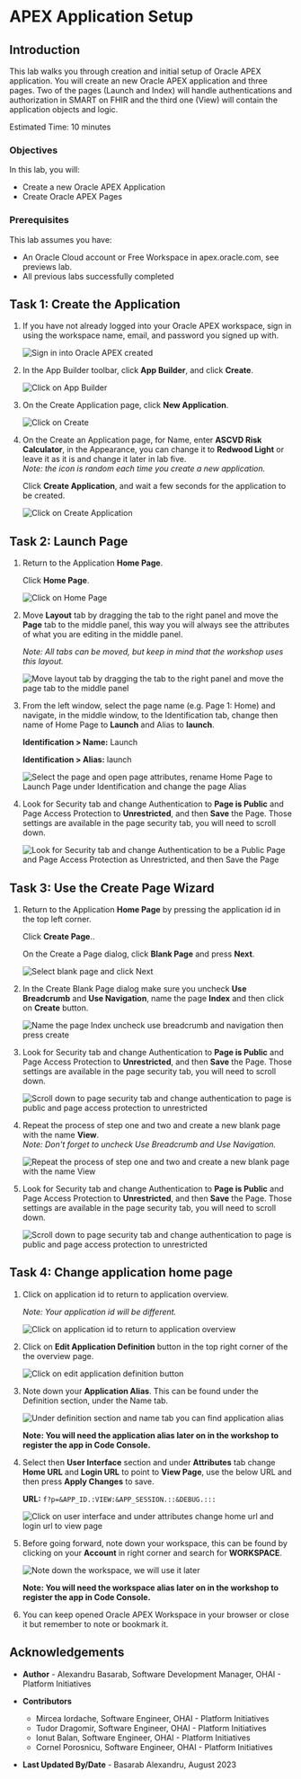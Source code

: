 # APEX Application Setup

## Introduction

This lab walks you through creation and initial setup of Oracle APEX application. You will create an new Oracle APEX application and three pages. Two of the pages (Launch and Index) will handle authentications and authorization in SMART on FHIR and the third one (View) will contain the application objects and logic.

Estimated Time: 10 minutes

### Objectives

In this lab, you will:

* Create a new Oracle APEX Application
* Create Oracle APEX Pages

### Prerequisites

This lab assumes you have:

* An Oracle Cloud account or Free Workspace in apex.oracle.com, see previews lab.
* All previous labs successfully completed

## Task 1: Create the Application

1. If you have not already logged into your Oracle APEX workspace, sign in using the workspace name, email, and password you signed up with.

   ![Sign in into Oracle APEX created](images/apex-sign-in.png)

2. In the App Builder toolbar, click **App Builder**, and click **Create**.

    ![Click on App Builder](images/app-builder.png)

3. On the Create Application page, click **New Application**.

    ![Click on Create](images/new-app.png)

4. On the Create an Application page, for Name, enter **ASCVD Risk Calculator**, in the Appearance, you can change it to **Redwood Light** or leave it as it is and change it later in lab five.  
    *Note: the icon is random each time you create a new application.*

    Click **Create Application**, and wait a few seconds for the application to be created.

    ![Click on Create Application](images/app-details.png)

## Task 2: Launch Page

1. Return to the Application **Home Page**.

   Click **Home Page**.

   ![Click on Home Page](images/edit-home-page.png)

2. Move **Layout** tab by dragging the tab to the right panel and move the **Page** tab to the middle panel, this way you will always see the attributes of what you are editing in the middle panel.

    *Note: All tabs can be moved, but keep in mind that the workshop uses this layout.*

    ![Move layout tab by dragging the tab to the right panel and move the page tab to the middle panel](images/apex-tabs.png)

3. From the left window, select the page name (e.g. Page 1: Home) and navigate, in the middle window, to the Identification tab, change then name of Home Page to **Launch** and Alias to **launch**.

    **Identification > Name:** Launch

    **Identification > Alias:** launch

    ![Select the page and open page attributes, rename Home Page to Launch Page under Identification and change the page Alias](images/rename-home-page.png)

4. Look for Security tab and change Authentication to **Page is Public** and Page Access Protection to **Unrestricted**, and then **Save** the Page. Those settings are available in the page security tab, you will need to scroll down.

    ![Look for Security tab and change Authentication to be a Public Page and Page Access Protection as Unrestricted, and then Save the Page](images/page-security.png)

## Task 3: Use the Create Page Wizard

1. Return to the Application **Home Page** by pressing the application id in the top left corner.

   Click **Create Page**..

   On the Create a Page dialog, click **Blank Page** and press **Next**.

   ![Select blank page and click Next](images/create-new-page.png)

2. In the Create Blank Page dialog make sure you uncheck **Use Breadcrumb** and **Use Navigation**, name the page **Index** and then click on **Create** button.

   ![Name the page Index uncheck use breadcrumb and navigation then press create](images/create-index-page.png)

3. Look for Security tab and change Authentication to **Page is Public** and Page Access Protection to **Unrestricted**, and then **Save** the Page. Those settings are available in the page security tab, you will need to scroll down.

    ![Scroll down to page security tab and change authentication to page is public and page access protection to unrestricted](images/page-security.png)

4. Repeat the process of step one and two and create a new blank page with the name **View**.  
   *Note: Don't forget to uncheck Use Breadcrumb and Use Navigation.*

   ![Repeat the process of step one and two and create a new blank page with the name View](images/create-view-page.png)

5. Look for Security tab and change Authentication to **Page is Public** and Page Access Protection to **Unrestricted**, and then **Save** the Page. Those settings are available in the page security tab, you will need to scroll down.

    ![Scroll down to page security tab and change authentication to page is public and page access protection to unrestricted](images/page-security.png)

## Task 4: Change application home page

1. Click on application id to return to application overview.

    *Note: Your application id will be different.*

    ![Click on application id to return to application overview](images/return-to-app-home.png)

2. Click on **Edit Application Definition** button in the top right corner of the the overview page.

    ![Click on edit application definition button](images/edit-app-definition.png)

3. Note down your **Application Alias**. This can be found under the Definition section, under the Name tab.

    ![Under definition section and name tab you can find application alias](images/app-alias.png)

    **Note: You will need the application alias later on in the workshop to register the app in Code Console.**

4. Select then **User Interface** section and under **Attributes** tab change **Home URL** and **Login URL** to point to **View Page**, use the below URL and then press **Apply Changes** to save.

    **URL:** `f?p=&APP_ID.:VIEW:&APP_SESSION.::&DEBUG.:::`

    ![Click on user interface and under attributes change home url and login url to view page](images/change-home-page.png)

5. Before going forward, note down your workspace, this can be found by clicking on your **Account** in right corner and search for **WORKSPACE**.

    ![Note down the workspace, we will use it later](images/user-workspace.png)

    **Note: You will need the workspace alias later on in the workshop to register the app in Code Console.**

6. You can keep opened Oracle APEX Workspace in your browser or close it but remember to note or bookmark it.

## Acknowledgements

* **Author** - Alexandru Basarab, Software Development Manager, OHAI - Platform Initiatives

* **Contributors**
    * Mircea Iordache, Software Engineer, OHAI - Platform Initiatives
    * Tudor Dragomir, Software Engineer, OHAI - Platform Initiatives
    * Ionut Balan, Software Engineer, OHAI - Platform Initiatives
    * Cornel Porosnicu, Software Engineer, OHAI - Platform Initiatives

* **Last Updated By/Date** - Basarab Alexandru, August 2023
